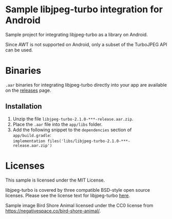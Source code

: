 # Sample libjpeg-turbo integration for Android
Sample project for integrating libjpeg-turbo as a library on Android.

Since AWT is not supported on Android, only a subset of the TurboJPEG API can be used.

# Binaries
`.aar` binaries for integrating libjpeg-turbo directly into your app are available on the [releases](https://github.com/hfhchan/libjpeg-turbo-android-sample/releases) page.

## Installation
1. Unzip the file `libjpeg-turbo-2.1.0-***-release.aar.zip`.
2. Place the `.aar` file into the `app/libs` folder.
3. Add the following snippet to the `dependencies` section of `app/build.gradle`:  
   `implementation files('libs/libjpeg-turbo-2.1.0-***-release.aar.zip')`

# Licenses
This sample is licensed under the MIT License.

libjpeg-turbo is covered by three compatible BSD-style open source licenses.  Please see the license text for libjpeg-turbo [here](libjpeg-turbo/src/main/cpp/libjpeg-turbo-2.1.0/LICENSE.md).

Sample image Bird Shore Animal licensed under the CC0 license from https://negativespace.co/bird-shore-animal/.
